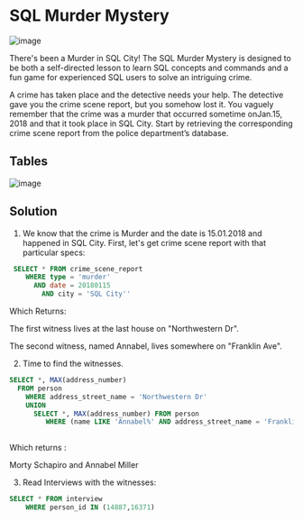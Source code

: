 # SQL Murder Mystery

![image](http://mystery.knightlab.com/174092-clue-illustration.png)

There's been a Murder in SQL City! The SQL Murder Mystery is designed to be both a self-directed lesson to learn SQL concepts and commands and a fun game for experienced SQL users to solve an intriguing crime.

A crime has taken place and the detective needs your help. The detective gave you the crime scene report, but you somehow lost it. You vaguely remember that the crime was a ​murder​ that occurred sometime on ​Jan.15, 2018​ and that it took place in ​SQL City​. Start by retrieving the corresponding crime scene report from the police department’s database.

## Tables 

![image](http://mystery.knightlab.com/schema.png)

## Solution 

1. We know that the crime is Murder and the date is 15.01.2018 and happened in SQL City. First, let's get crime scene report with that particular specs:
        
```sql
 SELECT * FROM crime_scene_report
    WHERE type = 'murder' 
      AND date = 20180115 
        AND city = 'SQL City''
```

Which Returns: 

The first witness lives at the last house on "Northwestern Dr". 

The second witness, named Annabel, lives somewhere on "Franklin Ave".


2. Time to find the witnesses.

```sql
SELECT *, MAX(address_number)
  FROM person 
  	WHERE address_street_name = 'Northwestern Dr'
	UNION 
	  SELECT *, MAX(address_number) FROM person 
	     WHERE (name LIKE 'Annabel%' AND address_street_name = 'Franklin Ave')
 
```

Which returns :


Morty Schapiro and Annabel Miller



3. Read Interviews with the witnesses:
```sql
SELECT * FROM interview
	WHERE person_id IN (14887,16371)
```
